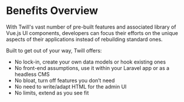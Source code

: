 # Benefits Overview

With Twill's vast number of pre-built features and associated library of Vue.js UI components, developers can focus their efforts on the unique aspects of their applications instead of rebuilding standard ones.

Built to get out of your way, Twill offers:
- No lock-in, create your own data models or hook existing ones
- No front-end assumptions, use it within your Laravel app or as a headless CMS
- No bloat, turn off features you don’t need
- No need to write/adapt HTML for the admin UI
- No limits, extend as you see fit
